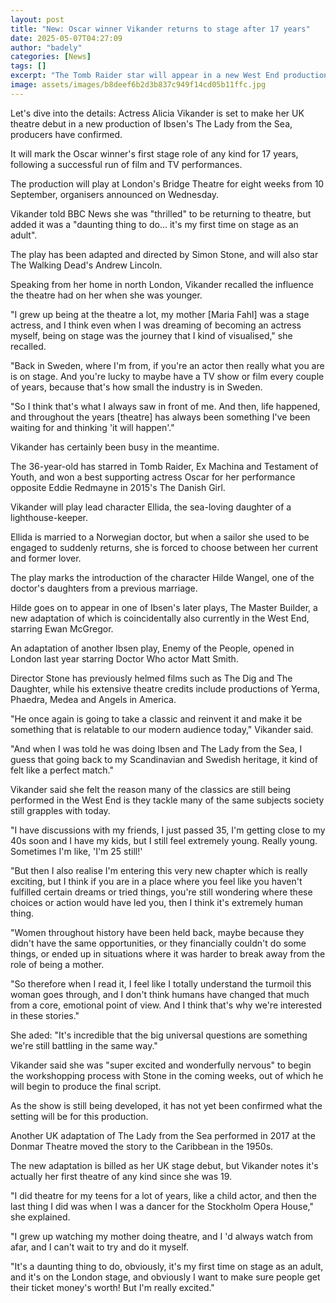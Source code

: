 ```yaml
---
layout: post
title: "New: Oscar winner Vikander returns to stage after 17 years"
date: 2025-05-07T04:27:09
author: "badely"
categories: [News]
tags: []
excerpt: "The Tomb Raider star will appear in a new West End production of Ibsen's The Lady from the Sea."
image: assets/images/b8deef6b2d3b837c949f14cd05b11ffc.jpg
---
```


Let's dive into the details: Actress Alicia Vikander is set to make her UK theatre debut in a new production of Ibsen's The Lady from the Sea, producers have confirmed.

It will mark the Oscar winner's first stage role of any kind for 17 years, following a successful run of film and TV performances.

The production will play at London's Bridge Theatre for eight weeks from 10 September, organisers announced on Wednesday.

Vikander told BBC News she was "thrilled" to be returning to theatre, but added it was a "daunting thing to do... it's my first time on stage as an adult".

The play has been adapted and directed by Simon Stone, and will also star The Walking Dead's Andrew Lincoln. 

Speaking from her home in north London, Vikander recalled the influence the theatre had on her when she was younger. 

"I grew up being at the theatre a lot, my mother [Maria Fahl] was a stage actress, and I think even when I was dreaming of becoming an actress myself, being on stage was the journey that I kind of visualised," she recalled.

"Back in Sweden, where I'm from, if you're an actor then really what you are is on stage. And you're lucky to maybe have a TV show or film every couple of years, because that's how small the industry is in Sweden. 

"So I think that's what I always saw in front of me. And then, life happened, and throughout the years [theatre] has always been something I've been waiting for and thinking 'it will happen'."

Vikander has certainly been busy in the meantime. 

The 36-year-old has starred in Tomb Raider, Ex Machina and Testament of Youth, and won a best supporting actress Oscar for her performance opposite Eddie Redmayne in 2015's The Danish Girl.

Vikander will play lead character Ellida, the sea-loving daughter of a lighthouse-keeper.

Ellida is married to a Norwegian doctor, but when a sailor she used to be engaged to suddenly returns, she is forced to choose between her current and former lover.

The play marks the introduction of the character Hilde Wangel, one of the doctor's daughters from a previous marriage. 

Hilde goes on to appear in one of Ibsen's later plays, The Master Builder, a new adaptation of which is coincidentally also currently in the West End, starring Ewan McGregor.

An adaptation of another Ibsen play, Enemy of the People, opened in London last year starring Doctor Who actor Matt Smith.

Director Stone has previously helmed films such as The Dig and The Daughter, while his extensive theatre credits include productions of Yerma, Phaedra, Medea and Angels in America.

"He once again is going to take a classic and reinvent it and make it be something that is relatable to our modern audience today," Vikander said. 

"And when I was told he was doing Ibsen and The Lady from the Sea, I guess that going back to my Scandinavian and Swedish heritage, it kind of felt like a perfect match."

Vikander said she felt the reason many of the classics are still being performed in the West End is they tackle many of the same subjects society still grapples with today. 

"I have discussions with my friends, I just passed 35, I'm getting close to my 40s soon and I have my kids, but I still feel extremely young. Really young. Sometimes I'm like, 'I'm 25 still!' 

"But then I also realise I'm entering this very new chapter which is really exciting, but I think if you are in a place where you feel like you haven't fulfilled certain dreams or tried things, you're still wondering where these choices or action would have led you, then I think it's extremely human thing.

"Women throughout history have been held back, maybe because they didn't have the same opportunities, or they financially couldn't do some things, or ended up in situations where it was harder to break away from the role of being a mother. 

"So therefore when I read it, I feel like I totally understand the turmoil this woman goes through, and I don't think humans have changed that much from a core, emotional point of view. And I think that's why we're interested in these stories."

She aded: "It's incredible that the big universal questions are something we're still battling in the same way."

Vikander said she was "super excited and wonderfully nervous" to begin the workshopping process with Stone in the coming weeks, out of which he will begin to produce the final script.

As the show is still being developed, it has not yet been confirmed what the setting will be for this production. 

Another UK adaptation of The Lady from the Sea performed in 2017 at the Donmar Theatre moved the story to the Caribbean in the 1950s. 

The new adaptation is billed as her UK stage debut, but Vikander notes it's actually her first theatre of any kind since she was 19.

"I did theatre for my teens for a lot of years, like a child actor, and then the last thing I did was when I was a dancer for the Stockholm Opera House," she explained.

"I grew up watching my mother doing theatre, and I 'd always watch from afar, and I can't wait to try and do it myself.

"It's a daunting thing to do, obviously, it's my first time on stage as an adult, and it's on the London stage, and obviously I want to make sure people get their ticket money's worth! But I'm really excited."

